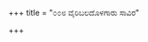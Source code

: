 +++
title = "೦೦೮ ವೈರಿಬಲದೊಳಗಾರು ಸಾವಿರ"

+++
<div class="audioEmbed"  src="https://archive.org/download/kumAra-vyAsa-bhArata_kaGaPa_with_metadata/09_shalya__02__008_vairibaladoLagAru_sAvira.mp3" caption="ಗ-ಪ"></div>